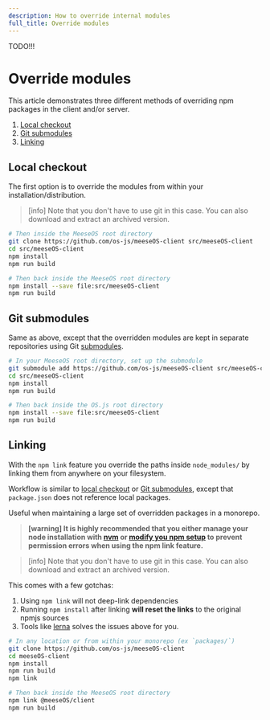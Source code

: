 ```yaml
---
description: How to override internal modules
full_title: Override modules
---
```


TODO!!!

# Override modules

This article demonstrates three different methods of overriding npm packages in the client and/or server.

1. [Local checkout](#local-checkout)
3. [Git submodules](#git-submodules)
2. [Linking](#linking)

## Local checkout

The first option is to override the modules from within your installation/distribution.

> [info] Note that you don't have to use git in this case. You can also download and extract an archived version.

```bash
# Then inside the MeeseOS root directory
git clone https://github.com/os-js/meeseOS-client src/meeseOS-client
cd src/meeseOS-client
npm install
npm run build

# Then back inside the MeeseOS root directory
npm install --save file:src/meeseOS-client
npm run build
```

## Git submodules

Same as above, except that the overridden modules are kept in separate repositories using Git [submodules](https://git-scm.com/book/en/v2/Git-Tools-Submodules).

```bash
# In your MeeseOS root directory, set up the submodule
git submodule add https://github.com/os-js/meeseOS-client src/meeseOS-client
cd src/meeseOS-client
npm install
npm run build

# Then back inside the OS.js root directory
npm install --save file:src/meeseOS-client
npm run build
```

## Linking

With the `npm link` feature you override the paths inside `node_modules/` by linking them from anywhere on your filesystem.

Workflow is similar to [local checkout](#local-checkout) or [Git submodules](#git-submodules), except that `package.json` does not reference local packages.

Useful when maintaining a large set of overridden packages in a monorepo.

> **[warning] It is highly recommended that you either manage your node installation with [nvm](https://github.com/creationix/nvm) or [modify you npm setup](https://docs.npmjs.com/getting-started/fixing-npm-permissions) to prevent permission errors when using the npm link feature.**

<!-- -->

> [info] Note that you don't have to use git in this case. You can also download and extract an archived version.

This comes with a few gotchas:

1. Using `npm link` will not deep-link dependencies
2. Running `npm install` after linking **will reset the links** to the original npmjs sources
3. Tools like [lerna](https://github.com/lerna/lerna) solves the issues above for you.

```bash
# In any location or from within your monorepo (ex `packages/`)
git clone https://github.com/os-js/meeseOS-client
cd meeseOS-client
npm install
npm run build
npm link

# Then back inside the MeeseOS root directory
npm link @meeseOS/client
npm run build
```
